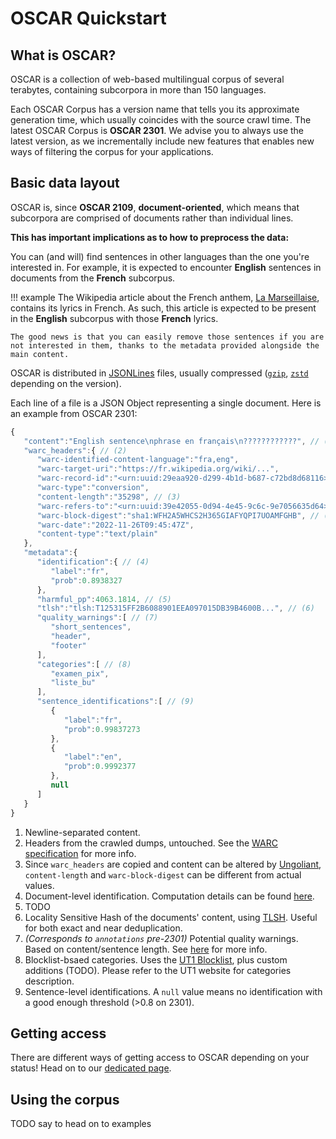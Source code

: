# OSCAR Quickstart

## What is OSCAR?
OSCAR is a collection of web-based multilingual corpus of several terabytes, containing subcorpora in more than 150 languages.

Each OSCAR Corpus has a version name that tells you its approximate generation time, which usually coincides with the source crawl time. 
The latest OSCAR Corpus is **OSCAR 2301**. 
We advise you to always use the latest version, as we incrementally include new features that enables new ways of filtering the corpus for your applications.

## Basic data layout

OSCAR is, since **OSCAR 2109**, **document-oriented**, which means that subcorpora are comprised of documents rather than individual lines. 

**This has important implications as to how to preprocess the data:**

You can (and will) find sentences in other languages than the one you're interested in. For example, it is expected to encounter **English** sentences in documents from the **French** subcorpus.
  
!!! example
    The Wikipedia article about the French anthem, [La Marseillaise](https://en.wikipedia.org/wiki/La_Marseillaise), contains its lyrics in French. 
    As such, this article is expected to be present in the **English** subcorpus with those **French** lyrics.

    The good news is that you can easily remove those sentences if you are not interested in them, thanks to the metadata provided alongside the main content.

OSCAR is distributed in [JSONLines](https://jsonlines.org/) files, usually compressed ([`gzip`](https://www.gnu.org/software/gzip/), [`zstd`](https://facebook.github.io/zstd/) depending on the version).

Each line of a file is a JSON Object representing a single document.
Here is an example from OSCAR 2301:

```js
{
   "content":"English sentence\nphrase en français\n????????????", // (1)
   "warc_headers":{ // (2)
      "warc-identified-content-language":"fra,eng",
      "warc-target-uri":"https://fr.wikipedia.org/wiki/...",
      "warc-record-id":"<urn:uuid:29eaa920-d299-4b1d-b687-c72bd8d68116>",
      "warc-type":"conversion",
      "content-length":"35298", // (3)
      "warc-refers-to":"<urn:uuid:39e42055-0d94-4e45-9c6c-9e7056635d64>",
      "warc-block-digest":"sha1:WFH2A5WHCS2H365GIAFYQPI7UOAMFGHB", // (3)
      "warc-date":"2022-11-26T09:45:47Z",
      "content-type":"text/plain"
   },
   "metadata":{
      "identification":{ // (4)
         "label":"fr",
         "prob":0.8938327
      },
      "harmful_pp":4063.1814, // (5)
      "tlsh":"tlsh:T125315FF2B6088901EEA097015DB39B4600B...", // (6)
      "quality_warnings":[ // (7)
         "short_sentences",
         "header",
         "footer"
      ],
      "categories":[ // (8)
         "examen_pix",
         "liste_bu"
      ],
      "sentence_identifications":[ // (9)
         {
            "label":"fr",
            "prob":0.99837273
         },
         {
            "label":"en",
            "prob":0.9992377
         },
         null
      ]
   }
}
```

1. Newline-separated content.
2. Headers from the crawled dumps, untouched. See the [WARC specification](https://iipc.github.io/warc-specifications/specifications/warc-format/warc-1.1/#named-fields) for more info.
3. Since `warc_headers` are copied and content can be altered by [Ungoliant](TODO), `content-length` and `warc-block-digest` can be different from actual values.
4. Document-level identification. Computation details can be found [here](todo).
5. TODO
6. Locality Sensitive Hash of the documents' content, using [TLSH](https://tlsh.org/). Useful for both exact and near deduplication.
7. _(Corresponds to `annotations` pre-2301)_ Potential quality warnings. Based on content/sentence length. See [here]() for more info.
8. Blocklist-bsaed categories. Uses the [UT1 Blocklist](https://dsi.ut-capitole.fr/blacklists/index_en.php), plus custom additions (TODO). Please refer to the UT1 website for categories description.
9. Sentence-level identifications. A `null` value means no identification with a good enough threshold (>0.8 on 2301).


## Getting access

There are different ways of getting access to OSCAR depending on your status! Head on to our [dedicated page](./accessing.md).

## Using the corpus

TODO say to head on to examples